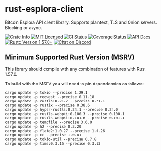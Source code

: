 # rust-esplora-client

Bitcoin Esplora API client library. Supports plaintext, TLS and Onion servers. Blocking or async.

<p>
    <a href="https://crates.io/crates/esplora-client"><img alt="Crate Info" src="https://img.shields.io/crates/v/esplora-client.svg"/></a>
    <a href="https://github.com/bitcoindevkit/rust-esplora-client/blob/master/LICENSE"><img alt="MIT Licensed" src="https://img.shields.io/badge/license-MIT-blue.svg"/></a>
    <a href="https://github.com/bitcoindevkit/rust-esplora-client/actions/workflows/cont_integration.yml"><img alt="CI Status" src="https://github.com/bitcoindevkit/rust-esplora-client/workflows/Rust/badge.svg"></a>
    <a href='https://coveralls.io/github/bitcoindevkit/rust-esplora-client?branch=master'><img src='https://coveralls.io/repos/github/bitcoindevkit/rust-esplora-client/badge.svg?branch=master' alt='Coverage Status' /></a>
    <a href="https://docs.rs/esplora-client"><img alt="API Docs" src="https://img.shields.io/badge/docs.rs-esplora--client-green"/></a>
    <a href="https://blog.rust-lang.org/2021/12/02/Rust-1.57.0.html"><img alt="Rustc Version 1.57.0+" src="https://img.shields.io/badge/rustc-1.57.0%2B-lightgrey.svg"/></a>
    <a href="https://discord.gg/d7NkDKm"><img alt="Chat on Discord" src="https://img.shields.io/discord/753336465005608961?logo=discord"></a>
</p>

## Minimum Supported Rust Version (MSRV)
This library should compile with any combination of features with Rust 1.57.0.

To build with the MSRV you will need to pin dependencies as follows:

```shell
cargo update -p tokio --precise 1.29.1
cargo update -p reqwest --precise 0.11.18
cargo update -p rustls:0.21.7 --precise 0.21.1
cargo update -p rustix --precise 0.38.6
cargo update -p hyper-rustls:0.24.1 --precise 0.24.0
cargo update -p rustls-webpki:0.100.3 --precise 0.100.1
cargo update -p rustls-webpki:0.101.6 --precise 0.101.1
cargo update -p tempfile --precise 3.6.0
cargo update -p h2 --precise 0.3.20
cargo update -p flate2:1.0.27 --precise 1.0.26
cargo update -p cc --precise 1.0.81
cargo update -p tokio-util --precise 0.7.8
cargo update -p time:0.3.15 --precise 0.3.13
```